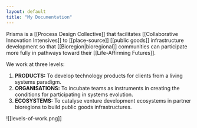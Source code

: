 ```yaml
---
layout: default
title: "My Documentation"
---
```


Prisma is a [[Process Design Collective]] that facilitates \[\[Collaborative Innovation Intensives\]\] to \[\[place-source\]\] \[\[public goods\]\] infrastructure development so that \[\[Bioregion|bioregional\]\] communities can participate more fully in pathways toward their \[\[Life-Affirming Futures\]\].

We work at three levels:

1. **PRODUCTS:** To develop technology products for clients from a living systems paradigm.
1. **ORGANISATIONS:** To incubate teams as instruments in creating the conditions for participating in systems evolution.
1. **ECOSYSTEMS:** To catalyse venture development ecosystems in partner bioregions to build public goods infrastructures.

!\[\[levels-of-work.png\]\]
